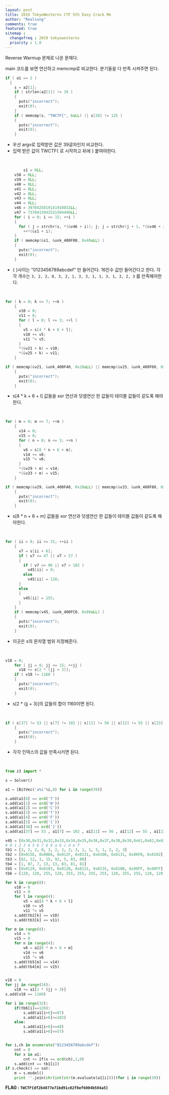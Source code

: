 ```yaml
---
layout: post
title: 2019 TokyoWesterns CTF 5th Easy Crack Me
author: "Realsung"
comments: true
featured: true
sitemap :
  changefreq : 2019 tokyowesterns
  priority : 1.0
---
```


Reverse Warmup 문제로 나온 문제다. 

main 코드를 보면 연산하고 memcmp로 비교한다. 분기들을 다 만족 시켜주면 된다.

```c
if ( a1 == 2 )
  {
    s = a2[1];
    if ( strlen(a2[1]) != 39 )
    {
      puts("incorrect");
      exit(0);
    }
    if ( memcmp(s, "TWCTF{", 6uLL) || s[38] != 125 )
    {
      puts("incorrect");
      exit(0);
    }
```

* 우선 argv로 입력받은 값은 39글자인지 비교한다.
* 입력 받은 값이 TWCTF{ 로 시작하고 뒤에 } 붙여야한다.

<br />

```c
		s1 = 0LL;
    v38 = 0LL;
    v39 = 0LL;
    v40 = 0LL;
    v41 = 0LL;
    v42 = 0LL;
    v43 = 0LL;
    v44 = 0LL;
    v46 = 3978425819141910832LL;
    v47 = 7378413942531504440LL;
    for ( i = 0; i <= 15; ++i )
    {
      for ( j = strchr(s, *(&v46 + i)); j; j = strchr(j + 1, *(&v46 + i)) )
        ++*(&s1 + i);
    }
    if ( memcmp(&s1, &unk_400F00, 0x40uLL) )
    {
      puts("incorrect");
      exit(0);
    }
```

* { }사이는 "0123456789abcdef" 만 들어간다. 16진수 값만 들어간다고 한다. 각각 개수는 `3, 2, 2, 0, 3, 2, 1, 3, 3, 1, 1, 3, 1, 2, 2, 3` 를 만족해야한다. 

<br />

```c
for ( k = 0; k <= 7; ++k )
    {
      v10 = 0;
      v11 = 0;
      for ( l = 0; l <= 3; ++l )
      {
        v5 = s[4 * k + 6 + l];
        v10 += v5;
        v11 ^= v5;
      }
      *(&v21 + k) = v10;
      *(&v25 + k) = v11;
    }

if ( memcmp(&v21, &unk_400F40, 0x20uLL) || memcmp(&v25, &unk_400F60, 0x20uLL) )
    {
      puts("incorrect");
      exit(0);
    }
```

* s[4 * k + 6 + l] 값들을 xor 연산과 덧셈연산 한 값들이 테이블 값들이 같도록 해야한다.

<br />

```c
for ( m = 0; m <= 7; ++m )
    {
      v14 = 0;
      v15 = 0;
      for ( n = 0; n <= 3; ++n )
      {
        v6 = s[8 * n + 6 + m];
        v14 += v6;
        v15 ^= v6;
      }
      *(&v29 + m) = v14;
      *(&v33 + m) = v15;
    }

if ( memcmp(&v29, &unk_400FA0, 0x20uLL) || memcmp(&v33, &unk_400F80, 0x20uLL) )
    {
      puts("incorrect");
      exit(0);
    }
```

* s[8 * n + 6 + m] 값들을 xor 연산과 덧셈연산 한 값들이 테이블 값들이 같도록 해야한다.

<br />

```c
for ( ii = 0; ii <= 31; ++ii )
    {
      v7 = s[ii + 6];
      if ( v7 <= 47 || v7 > 57 )
      {
        if ( v7 <= 96 || v7 > 102 )
          v45[ii] = 0;
        else
          v45[ii] = 128;
      }
      else
      {
        v45[ii] = 255;
      }
    }
    if ( memcmp(v45, &unk_400FC0, 0x80uLL) )
    {
      puts("incorrect");
      exit(0);
    }
```

* 이곳은 s의 문자열 범위 지정해준다. 

<br />

```c
v18 = 0;
    for ( jj = 0; jj <= 15; ++jj )
      v18 += s[2 * (jj + 3)];
    if ( v18 != 1160 )
    {
      puts("incorrect");
      exit(0);
    }
```

* s[2 * (jj + 3)]의 값들의 합이 1160이면 된다.

<br />

```c
if ( s[37] != 53 || s[7] != 102 || s[11] != 56 || s[12] != 55 || s[23] != 50 || s[31] != 52 )
    {
      puts("incorrect");
      exit(0);
    }
```

* 각각 인덱스의 값을 만족시키면 된다.

<br />

```python
from z3 import * 

s = Solver()

a1 = [BitVec('a%i'%i,8) for i in range(39)]

s.add(a1[0] == ord('T'))
s.add(a1[1] == ord('W'))
s.add(a1[2] == ord('C'))
s.add(a1[3] == ord('T'))
s.add(a1[4] == ord('F'))
s.add(a1[5] == ord('{'))
s.add(a1[38] == ord('}'))
s.add(a1[37] == 53 , a1[7] == 102 , a1[11] == 56 , a1[12] == 55 , a1[23] == 50 , a1[31] == 52)

v45 = [0x30,0x31,0x32,0x33,0x34,0x35,0x36,0x37,0x38,0x39,0x61,0x62,0x63,0x64,0x65,0x66]
# 0 1 2 3 4 5 6 7 8 9 a b c d e f 
tb1 = [3, 2, 2, 0, 3, 2, 1, 3, 3, 1, 1, 3, 1, 2, 2, 3]
tb2 = [0x015E, 0x00DA, 0x012F, 0x0131, 0x0100, 0x0131, 0x00FB, 0x0102]
tb3 = [82, 12, 1, 15, 92, 5, 83, 88]
tb4 = [1, 87, 7, 13, 13, 83, 81, 81]
tb5 = [0x0129, 0x0103, 0x012B, 0x0131, 0x0135, 0x010B, 0x00FF, 0x00FF]
tb6 = [128, 128, 255, 128, 255, 255, 255, 255, 128, 255, 255, 128, 128, 255, 255, 128, 255, 255, 128, 255, 128, 128, 255, 255, 255, 255, 128, 255, 255, 255, 128, 255]

for k in range(8):
	v10 = 0
	v11 = 0
	for l in range(4):
		v5 = a1[4 * k + 6 + l]
		v10 += v5
		v11 ^= v5
	s.add(tb2[k] == v10)
	s.add(tb3[k] == v11)

for m in range(8):
	v14 = 0
	v15 = 0
	for n in range(4):
		v6 = a1[8 * n + 6 + m]
		v14 += v6
		v15 ^= v6
	s.add(tb5[m] == v14)
	s.add(tb4[m] == v15)


v18 = 0
for jj in range(16):
	v18 += a1[2 * (jj + 3)]
s.add(v18 == 1160)

for i in range(32):
    if(tb6[i]==128):
        s.add(a1[i+6]>=97)
        s.add(a1[i+6]<=102)
    else:
        s.add(a1[i+6]>=48)
        s.add(a1[i+6]<=57)


for i,ch in enumerate("0123456789abcdef"):
	cnt = 0
	for x in a1:
		cnt += If(x == ord(ch),1,0)
	s.add(cnt == tb1[i])
if s.check() == sat:
	m = s.model()
	print ''.join(chr(int(str(m.evaluate(a1[i]))))for i in range(39))
```

**FLAG : `TWCTF{df2b4877e71bd91c02f8ef6004b584a5}`**